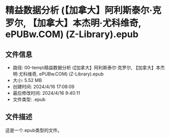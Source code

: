 ﻿# 精益数据分析 (【加拿大】阿利斯泰尔·克罗尔, 【加拿大】本杰明·尤科维奇, ePUBw.COM) (Z-Library).epub

## 文件信息
- 路径: 00-temp\精益数据分析 (【加拿大】阿利斯泰尔·克罗尔, 【加拿大】本杰明·尤科维奇, ePUBw.COM) (Z-Library).epub
- 大小: 5.52 MB
- 创建时间: 2024/4/16 17:08:09
- 最后修改时间: 2024/4/16 9:40:11
- 文件类型: .epub

## 文件描述
这是一个.epub类型的文件。

